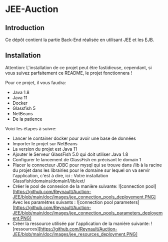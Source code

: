 # JEE-Auction

## Introduction

Ce dépôt contient la partie Back-End réalisée en utilisant JEE et les EJB.

## Installation

Attention: L'installation de ce projet peut être fastidieuse, 
cependant, si vous suivez parfaitement ce README, le projet fonctionnera !

Pour ce projet, il vous faudra:
- Java 1.8
- Java 11
- Docker  
- Glassfish 5
- NetBeans
- De la patience

Voici les étapes à suivre:

- Lancer le container docker pour avoir une base de données
- Importer le projet sur NetBeans
- La version du projet est Java 11
- Ajouter le Serveur GlassFish 5.0 qui doit utiliser Java 1.8
- Configurer le lancement de GlassFish en précisant le domain 1
- Placer le connecteur JDBC pour mysql qui se trouve dans /lib à la racine
  du projet dans les librairies pour le domaine sur lequel on va servir l'application, c'est
  à dire, ici : Votre installation Glassfish/domains/domain1/lib/ext/
- Créer le pool de connexion de la manière suivante: ![connection pool][https://github.com/Reynault/Auction-JEE/blob/main/doc/images/jee_connection_pools_deployement.PNG]
  Avec les paramètres suivants : ![connection pool parameters][https://github.com/Reynault/Auction-JEE/blob/main/doc/images/jee_connection_pools_parameters_deployement.PNG]
- Créer la ressource utilisée par l'application de la manière suivante: ![ressources][https://github.com/Reynault/Auction-JEE/blob/main/doc/images/jee_resources_deployment.PNG]
